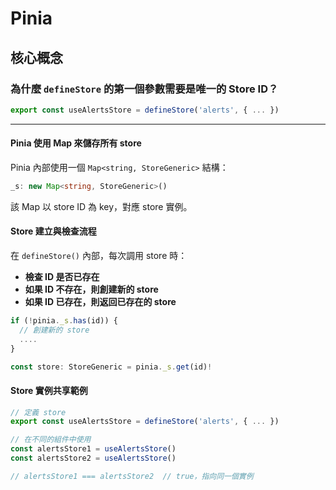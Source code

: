 # Pinia

## 核心概念
### 為什麼 `defineStore` 的第一個參數需要是唯一的 Store ID？

```ts
export const useAlertsStore = defineStore('alerts', { ... })
```
----

#### Pinia 使用 Map 來儲存所有 store  
Pinia 內部使用一個 `Map<string, StoreGeneric>` 結構：
```ts
_s: new Map<string, StoreGeneric>()
```
該 Map 以 store ID 為 key，對應 store 實例。

#### Store 建立與檢查流程  
在 `defineStore()` 內部，每次調用 store 時：
- **檢查 ID 是否已存在**
- **如果 ID 不存在，則創建新的 store**
- **如果 ID 已存在，則返回已存在的 store**
  
```ts
if (!pinia._s.has(id)) {
  // 創建新的 store
  ....
}

const store: StoreGeneric = pinia._s.get(id)!
```

#### Store 實例共享範例  
```ts
// 定義 store
export const useAlertsStore = defineStore('alerts', { ... })

// 在不同的組件中使用
const alertsStore1 = useAlertsStore()
const alertsStore2 = useAlertsStore()

// alertsStore1 === alertsStore2  // true，指向同一個實例
```

